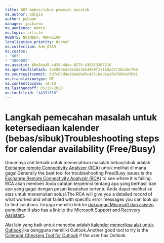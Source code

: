 ```yaml
---
title: 607 bebas/sibuk pemecah masalah
ms.author: pdigia
author: pebaum
manager: jackiesm
ms.audience: Admin
ms.topic: article
ROBOTS: NOINDEX, NOFOLLOW
localization_priority: Normal
ms.collection: Adm_O365
ms.custom:
- "607"
- "3800005"
ms.assetid: 69e8da45-4d29-48ea-8279-d35313367216
ms.openlocfilehash: 6a580de2c963a53654499f1715dad7f3bb36c706
ms.sourcegitcommit: bd7c03d4e994abb45c43510adca20b7600a87091
ms.translationtype: MT
ms.contentlocale: id-ID
ms.lasthandoff: 05/20/2020
ms.locfileid: "44331318"
---
```

# <a name="troubleshooting-steps-for-calendar-availability-freebusy"></a><span data-ttu-id="17aa8-102">Langkah pemecahan masalah untuk ketersediaan kalender (bebas/sibuk)</span><span class="sxs-lookup"><span data-stu-id="17aa8-102">Troubleshooting steps for calendar availability (Free/Busy)</span></span>

<span data-ttu-id="17aa8-103">Umumnya alat terbaik untuk memecahkan masalah bebas/sibuk adalah [Exchange remote Connectivity Analyzer (RCA)](https://testconnectivity.microsoft.com/Default.aspx?testId=freeBusy) untuk melihat di mana gagal.</span><span class="sxs-lookup"><span data-stu-id="17aa8-103">Generally the best tool for troubleshooting Free/Busy issues is the [Exchange Remote Connectivity Analyzer (RCA)](https://testconnectivity.microsoft.com/Default.aspx?testId=freeBusy) to see where it is failing.</span></span> <span data-ttu-id="17aa8-104">RCA akan memberi Anda catatan terperinci tentang apa yang berhasil dan apa yang gagal dengan pesan kesalahan tertentu Anda dapat melihat ke atas untuk menemukan solusi.</span><span class="sxs-lookup"><span data-stu-id="17aa8-104">The RCA will give you a detailed record of what worked and what failed with specific error messages you can look up to find solutions.</span></span> <span data-ttu-id="17aa8-105">Ini juga memiliki link ke [dukungan Microsoft dan asisten pemulihan](https://diagnostics.office.com/).</span><span class="sxs-lookup"><span data-stu-id="17aa8-105">It also has a link to the [Microsoft Support and Recovery Assistant](https://diagnostics.office.com/).</span></span>

<span data-ttu-id="17aa8-106">Alat lain yang baik untuk mencoba adalah [kalender memeriksa alat untuk Outlook](https://www.microsoft.com/download/details.aspx?id=28786) jika pengguna memiliki Outlook.</span><span class="sxs-lookup"><span data-stu-id="17aa8-106">Another good tool to try is the [Calendar Checking Tool for Outlook](https://www.microsoft.com/download/details.aspx?id=28786) if the user has Outlook.</span></span>
